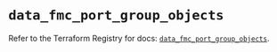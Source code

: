 # `data_fmc_port_group_objects`

Refer to the Terraform Registry for docs: [`data_fmc_port_group_objects`](https://registry.terraform.io/providers/ciscodevnet/fmc/1.5.2/docs/data-sources/port_group_objects).
